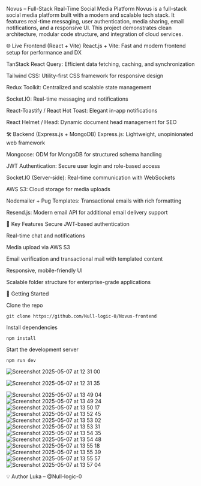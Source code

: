 Novus – Full-Stack Real-Time Social Media Platform
Novus is a full-stack social media platform built with a modern and scalable tech stack. It features real-time messaging, user authentication, media sharing, email notifications, and a responsive UI. This project demonstrates clean architecture, modular code structure, and integration of cloud services.

🌐 Live Frontend (React + Vite)
React.js + Vite: Fast and modern frontend setup for performance and DX

TanStack React Query: Efficient data fetching, caching, and synchronization

Tailwind CSS: Utility-first CSS framework for responsive design

Redux Toolkit: Centralized and scalable state management

Socket.IO: Real-time messaging and notifications

React-Toastify / React Hot Toast: Elegant in-app notifications

React Helmet / Head: Dynamic document head management for SEO

🛠️ Backend (Express.js + MongoDB)
Express.js: Lightweight, unopinionated web framework

Mongoose: ODM for MongoDB for structured schema handling

JWT Authentication: Secure user login and role-based access

Socket.IO (Server-side): Real-time communication with WebSockets

AWS S3: Cloud storage for media uploads

Nodemailer + Pug Templates: Transactional emails with rich formatting

Resend.js: Modern email API for additional email delivery support

🔐 Key Features
Secure JWT-based authentication

Real-time chat and notifications

Media upload via AWS S3

Email verification and transactional mail with templated content

Responsive, mobile-friendly UI

Scalable folder structure for enterprise-grade applications

🚀 Getting Started

  Clone the repo

    git clone https://github.com/Null-logic-0/Novus-frontend

  Install dependencies
  
    npm install
    
Start the development server

    npm run dev




![Screenshot 2025-05-07 at 12 31 00](https://github.com/user-attachments/assets/71479839-79d2-4dae-8861-2c7fa9fc9616)

![Screenshot 2025-05-07 at 12 31 35](https://github.com/user-attachments/assets/e2a8cde4-12e6-4660-8137-418f3aaad114)

![Screenshot 2025-05-07 at 13 49 04](https://github.com/user-attachments/assets/ca39b965-6c25-44eb-8f6e-f3d7ddcdd062)
![Screenshot 2025-05-07 at 13 49 24](https://github.com/user-attachments/assets/b6d05a44-4c86-4c0e-87a9-5e191b3b902f)
![Screenshot 2025-05-07 at 13 50 17](https://github.com/user-attachments/assets/0bb1bed2-dfd8-4f1f-a8fc-e0223de7c25b)
![Screenshot 2025-05-07 at 13 52 45](https://github.com/user-attachments/assets/0c1b18ca-736a-4587-92d9-8d87db4f098d)
![Screenshot 2025-05-07 at 13 53 02](https://github.com/user-attachments/assets/747b4fdb-06ed-4f3f-a29c-f1b0e79815df)
![Screenshot 2025-05-07 at 13 53 31](https://github.com/user-attachments/assets/b8c4761a-a342-4985-bc84-5bad4dc7ed10)
![Screenshot 2025-05-07 at 13 54 35](https://github.com/user-attachments/assets/78192b58-40ef-4558-b1ab-da71d78c6431)
![Screenshot 2025-05-07 at 13 54 48](https://github.com/user-attachments/assets/3128dbac-77a3-4887-9903-4e94e60623dc)
![Screenshot 2025-05-07 at 13 55 18](https://github.com/user-attachments/assets/82e28f19-03a8-4b34-8673-31a6c72fefb2)
![Screenshot 2025-05-07 at 13 55 39](https://github.com/user-attachments/assets/d1ccb14f-4c0b-4442-a66e-98dc3f00d0dd)
![Screenshot 2025-05-07 at 13 55 57](https://github.com/user-attachments/assets/10ee12e0-bf59-40db-a9f0-9f585ef1a907)
![Screenshot 2025-05-07 at 13 57 04](https://github.com/user-attachments/assets/ea1a5bf7-255f-4fe3-8dde-37ac4b66ff3d)

💡 Author
Luka – @Null-logic-0
